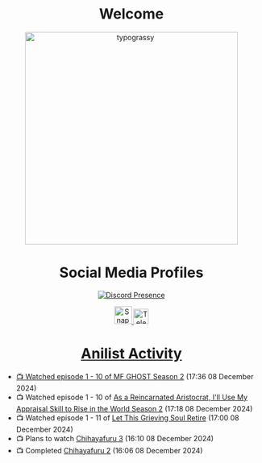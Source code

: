 <div align="center">

# Welcome
<a href="https://github.com/kawarimidoll/typograssy">
    <img alt="typograssy" src="https://typograssy.deno.dev/api?text=%E3%82%88%E3%81%86%E3%81%93%E3%81%9D%E3%81%BF%E3%81%AA%E3%81%95%E3%82%93%20-%20Sheby--&&l0=none&l1=82d9d0&l2=027353&l3=038c4c&l4=01402e&bg=none&frame=none&speed=100&comment=" width="421.99">
</a>

</div>

<div align="center">

# Social Media Profiles

[![Discord Presence](https://lanyard.cnrad.dev/api/612532963938271232)](https://discord.com/users/612532963938271232)


<a href="https://www.snapchat.com/add/a.sheby" title="Snapchat Profile">
    <img src="https://www.freepnglogos.com/uploads/snapchat-logo-png-0.png" width="35" alt="Snapchat Logo" />


<a href="https://t.me/ASheby" title="Telegram Profile">
    <img src="https://www.freepnglogos.com/uploads/telegram-logo-png-0.png" width="30" alt="Telegram Logo" />


</div>

<div align="center">

# Anilist Activity

</div>

<!-- ANILIST_ACTIVITY:start -->

-   📺 Watched episode 1 - 10 of [MF GHOST Season 2](https://anilist.co/anime/171642) (17:36 08 December 2024)
-   📺 Watched episode 1 - 10 of [As a Reincarnated Aristocrat, I'll Use My Appraisal Skill to Rise in the World Season 2](https://anilist.co/anime/178434) (17:18 08 December 2024)
-   📺 Watched episode 1 - 11 of [Let This Grieving Soul Retire](https://anilist.co/anime/175019) (17:00 08 December 2024)
-   📺 Plans to watch [Chihayafuru 3](https://anilist.co/anime/101215) (16:10 08 December 2024)
-   📺 Completed [Chihayafuru 2](https://anilist.co/anime/14397) (16:06 08 December 2024)

<!-- ANILIST_ACTIVITY:end -->
